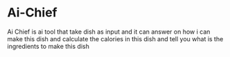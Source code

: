 # Ai-Chief
 Ai Chief is ai tool that take dish as input and it can  answer on how i can make this dish and calculate the calories in this dish and tell you what is the ingredients to make this dish
